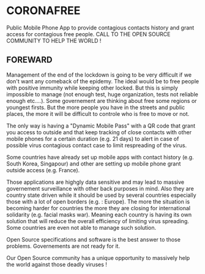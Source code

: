 # CORONAFREE
Public Mobile Phone App to provide contagious contacts history and grant access for contagious free people.
CALL TO THE OPEN SOURCE COMMUNITY TO HELP THE WORLD !

## FOREWARD

Management of the end of the lockdown is going to be very difficult if we don't want any comeback of the epidemy.
The ideal would be to free people with positive immunity while keeping other locked. But this is simply impossible to manage (not enough test, huge organization, tests not reliable enough etc....). Some governement are thinking about free some regions or youngest firsts.
But the more people you have in the streets and public places, the more it will be difficult to controle who is free to move or not.

The only way is having a "Dynamic Mobile Pass" with a QR code that grant you access to outside and that keep tracking of close contacts with other mobile phones for a certain duration (e.g. 21 days) to alert in case of possible virus contagious contact case to limit respreading of the virus.

Some countries have already set up mobile apps with contact history (e.g. South Korea, Singapour) and other are setting up mobile phone grant outside access (e.g. France). 

Those applications are highgly data sensitive and may lead to massive governement surveillance with other back purposes in mind. Also they are country state driven while it should be used by several countries especially those with a lot of open borders (e.g. : Europe).
The more the situation is becoming harder for countries the more they are closing for international solidarity (e.g. facial masks war). Meaning each country is having its own solution that will reduce the overall efficiency of limiting virus spreading. Some countries are even not able to manage such solution.

Open Source specifications and software is the best answer to those problems. Governements are not ready for it. 

Our Open Source community has a unique opportunity to massively help the world against those deadly viruses !



